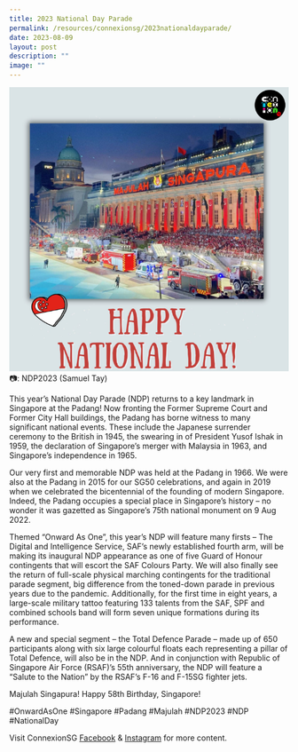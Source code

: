 ```yaml
---
title: 2023 National Day Parade
permalink: /resources/connexionsg/2023nationaldayparade/
date: 2023-08-09
layout: post
description: ""
image: ""
---
```

![](/images/connexionsg/2023/ndp%202023.PNG)
📷: NDP2023 (Samuel Tay)

This year’s National Day Parade (NDP) returns to a key landmark in Singapore at the Padang! Now fronting the Former Supreme Court and Former City Hall buildings, the Padang has borne witness to many significant national events. These include the Japanese surrender ceremony to the British in 1945, the swearing in of President Yusof Ishak in 1959, the declaration of Singapore’s merger with Malaysia in 1963, and Singapore’s independence in 1965.

Our very first and memorable NDP was held at the Padang in 1966. We were also at the Padang in 2015 for our SG50 celebrations, and again in 2019 when we celebrated the bicentennial of the founding of modern Singapore. Indeed, the Padang occupies a special place in Singapore’s history – no wonder it was gazetted as Singapore’s 75th national monument on 9 Aug 2022.

Themed “Onward As One”, this year’s NDP will feature many firsts – The Digital and Intelligence Service, SAF’s newly established fourth arm, will be making its inaugural NDP appearance as one of five Guard of Honour contingents that will escort the SAF Colours Party. We will also finally see the return of full-scale physical marching contingents for the traditional parade segment, big difference from the toned-down parade in previous years due to the pandemic. Additionally, for the first time in eight years, a large-scale military tattoo featuring 133 talents from the SAF, SPF and combined schools band will form seven unique formations during its performance.

A new and special segment – the Total Defence Parade – made up of 650 participants along with six large colourful floats each representing a pillar of Total Defence, will also be in the NDP. And in conjunction with Republic of Singapore Air Force (RSAF)’s 55th anniversary, the NDP will feature a “Salute to the Nation” by the RSAF’s F-16 and F-15SG fighter jets.

Majulah Singapura! Happy 58th Birthday, Singapore!

#OnwardAsOne #Singapore #Padang #Majulah #NDP2023 #NDP #NationalDay

Visit ConnexionSG <a target="_blank" href="https://www.facebook.com/ConnexionSG">Facebook</a> &amp; <a target="_blank" href="https://www.instagram.com/connexionsg/">Instagram</a> for more content.